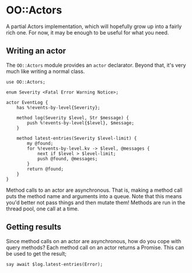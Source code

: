 # OO::Actors

A partial Actors implementation, which will hopefully grow up into a fairly
rich one. For now, it may be enough to be useful for what you need.

## Writing an actor

The `OO::Actors` module provides an `actor` declarator. Beyond that, it's very
much like writing a normal class.

    use OO::Actors;

    enum Severity <Fatal Error Warning Notice>;

    actor EventLog {
        has %!events-by-level{Severity};
        
        method log(Severity $level, Str $message) {
            push %!events-by-level{$level}, $message;
        }

        method latest-entries(Severity $level-limit) {
            my @found;
            for %!events-by-level.kv -> $level, @messages {
                next if $level > $level-limit;
                push @found, @messages;
            }
            return @found;
        }
    }

Method calls to an actor are asynchronous. That is, making a method call puts
the method name and arguments into a queue. Note that this means you'd better
not pass things and then mutate them! Methods are run in the thread pool, one
call at a time.

## Getting results

Since method calls on an actor are asynchronous, how do you cope with query
methods? Each method call on an actor returns a Promise. This can be used to
get the result;

    say await $log.latest-entries(Error);
